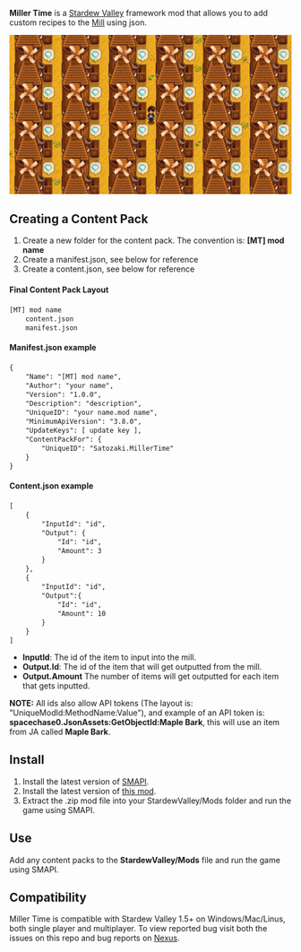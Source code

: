 ﻿**Miller Time** is a [Stardew Valley](http://stardewvalley.net/) framework mod that allows you to add custom recipes to the [Mill](https://stardewcommunitywiki.com/Mill) using json.

![](pics/millertime.png)

## Creating a Content Pack
1. Create a new folder for the content pack. The convention is: **[MT] mod name**
2. Create a manifest.json, see below for reference
3. Create a content.json, see below for reference

#### Final Content Pack Layout
    [MT] mod name
        content.json
        manifest.json

#### Manifest.json example
    {
        "Name": "[MT] mod name",
        "Author": "your name",
        "Version": "1.0.0",
        "Description": "description",
        "UniqueID": "your name.mod name",
        "MinimumApiVersion": "3.8.0",
        "UpdateKeys": [ update key ],
        "ContentPackFor": {
            "UniqueID": "Satozaki.MillerTime"
        }
    }

#### Content.json example
    [
        {
            "InputId": "id",
            "Output": {
                "Id": "id",
                "Amount": 3
            }
        },
        {
            "InputId": "id",
            "Output":{
                "Id": "id",
                "Amount": 10
            }
        }
    ]

* **InputId**: The id of the item to input into the mill.
* **Output.Id**: The id of the item that will get outputted from the mill.
* **Output.Amount** The number of items will get outputted for each item that gets inputted.

**NOTE:** All ids also allow API tokens (The layout is: "UniqueModId:MethodName:Value"), and example of an API token is: **spacechase0.JsonAssets:GetObjectId:Maple Bark**, this will use an item from JA called **Maple Bark**.

## Install
1. Install the latest version of [SMAPI](https://www.nexusmods.com/stardewvalley/mods/2400).
2. Install the latest version of [this mod](https://www.nexusmods.com/stardewvalley/mods/7575).
3. Extract the .zip mod file into your StardewValley/Mods folder and run the game using SMAPI.

## Use
Add any content packs to the **StardewValley/Mods** file and run the game using SMAPI.

## Compatibility
Miller Time is compatible with Stardew Valley 1.5+ on Windows/Mac/Linus, both single player and multiplayer. To view reported bug visit both the issues on this repo and bug reports on [Nexus](https://www.nexusmods.com/stardewvalley/mods/7575?tab=bugs).
